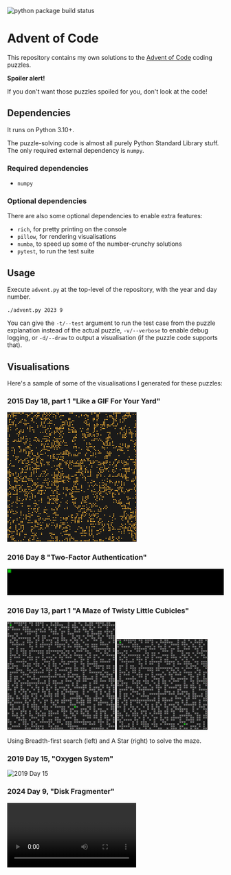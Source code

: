 ![python package build status](https://github.com/direvus/adventofcode/actions/workflows/python-package.yml/badge.svg)

# Advent of Code

This repository contains my own solutions to the [Advent of
Code](https://adventofcode.com/) coding puzzles.

**Spoiler alert!**

If you don't want those puzzles spoiled for you, don't look at the code!

## Dependencies

It runs on Python 3.10+.

The puzzle-solving code is almost all purely Python Standard Library stuff. The only
required external dependency is `numpy`.

### Required dependencies

- `numpy`

### Optional dependencies

There are also some optional dependencies to enable extra features:

- `rich`, for pretty printing on the console
- `pillow`, for rendering visualisations
- `numba`, to speed up some of the number-crunchy solutions
- `pytest`, to run the test suite

## Usage

Execute `advent.py` at the top-level of the repository, with the year and day
number.

```
./advent.py 2023 9
```

You can give the `-t/--test` argument to run the test case from the puzzle
explanation instead of the actual puzzle, `-v/--verbose` to enable debug
logging, or `-d/--draw` to output a visualisation (if the puzzle code supports
that).

## Visualisations

Here's a sample of some of the visualisations I generated for these puzzles:

### 2015 Day 18, part 1 "Like a GIF For Your Yard"

![2015 Day 18 Part 1](vis/y2015d18p1.gif)

### 2016 Day 8 "Two-Factor Authentication"

![2016 Day 8](vis/y2016d08.gif)

### 2016 Day 13, part 1 "A Maze of Twisty Little Cubicles"

![2016 Day 13 Part 1 (BFS)](vis/y2016d13p1_bfs.gif) ![2016 Day 13 Part 1 (AStar)](vis/y2016d13p1_astar.gif)

Using Breadth-first search (left) and A Star (right) to solve the maze.

### 2019 Day 15, "Oxygen System"

![2019 Day 15](vis/y2019d15.gif)

### 2024 Day 9, "Disk Fragmenter"

![2024 Day 9](vis/y2024d09.mp4)
